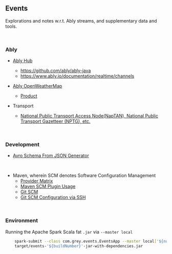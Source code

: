 ## Events

Explorations and notes w.r.t. Ably streams, and supplementary data and tools.

<br>

### Ably

* [Ably Hub](https://www.ably.io/hub)
  * https://github.com/ably/ably-java
  * https://www.ably.io/documentation/realtime/channels

* [Ably OpenWeatherMap](https://www.ably.io/hub/ably-openweathermap)
  * [Product](https://www.ably.io/hub/ably-openweathermap/weather)
  
* Transport
  * [National Public Transport Access Node(NapTAN), National Public Transport Gazetteer (NPTG), etc.](https://naptan.app.dft.gov.uk/datarequest/help)
  
<br>

### Development

* [Avro Schema From JSON Generator](https://toolslick.com/generation/metadata/avro-schema-from-json)

<br>

* Maven, wherein SCM denotes Software Configuration Management
  * [Provider Matrix](https://maven.apache.org/scm/matrix.html)
  * [Maven SCM Plugin Usage](https://maven.apache.org/scm/maven-scm-plugin/usage.html)
  * [Git SCM](http://maven.apache.org/scm/git.html)
  * [Git SCM Configuration via SSH](https://github.com/marketplace/actions/maven-release)
  
<br>

### Environment

Running the Apache Spark Scala fat `.jar` via `--master local`

```bash
    spark-submit --class com.grey.events.EventsApp --master local['${numberOfCores}'] 
    target/events-'${buildNumber}'-jar-with-dependencies.jar
```

<br>
<br>
<br>
<br>
